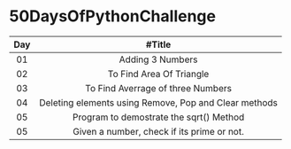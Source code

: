 # 50DaysOfPythonChallenge

| Day | #Title |
| :---: | :---: |
| 01 | Adding 3 Numbers |
| 02 | To Find Area Of Triangle |
| 03 | To Find Averrage of three Numbers |
| 04| Deleting elements using Remove, Pop and Clear methods |
| 05| Program to demostrate the sqrt() Method|
| 05| Given a number, check if its prime or not.|